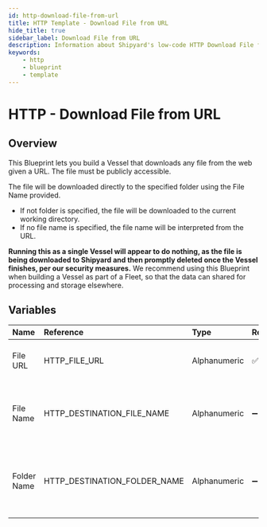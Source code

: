 ```yaml
---
id: http-download-file-from-url
title: HTTP Template - Download File from URL
hide_title: true
sidebar_label: Download File from URL
description: Information about Shipyard's low-code HTTP Download File from URL blueprint. Download any publicly available file from the web given a specific URL.
keywords:
    - http
    - blueprint
    - template
---
```


# HTTP - Download File from URL

## Overview

This Blueprint lets you build a Vessel that downloads any file from the web given a URL. The file must be publicly accessible. 

The file will be downloaded directly to the specified folder using the File Name provided.
- If not folder is specified, the file will be downloaded to the current working directory.
- If no file name is specified, the file name will be interpreted from the URL.

**Running this as a single Vessel will appear to do nothing, as the file is being downloaded to Shipyard and then promptly deleted once the Vessel finishes, per our security measures.** We recommend using this Blueprint when building a Vessel as part of a Fleet, so that the data can shared for processing and storage elsewhere. 



## Variables

| Name | Reference | Type | Required | Default | Options | Description |
|:---|:---|:---|:---|:---|:---|:---|
| File URL | HTTP_FILE_URL | Alphanumeric | :white_check_mark: | - | - | URL to run a download request against. |
| File Name | HTTP_DESTINATION_FILE_NAME | Alphanumeric | :heavy_minus_sign: | - | - | If left blank, will try to interpret the file name from the URL. |
| Folder Name | HTTP_DESTINATION_FOLDER_NAME | Alphanumeric | :heavy_minus_sign: | - | - | If left blank, the file will be created in the current working directory. |


